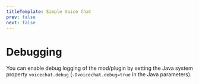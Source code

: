 ```yaml
---
titleTemplate: Simple Voice Chat
prev: false
next: false
---
```


# Debugging

You can enable debug logging of the mod/plugin by setting the Java system property `voicechat.debug` (`-Dvoicechat.debug=true` in the Java parameters).
